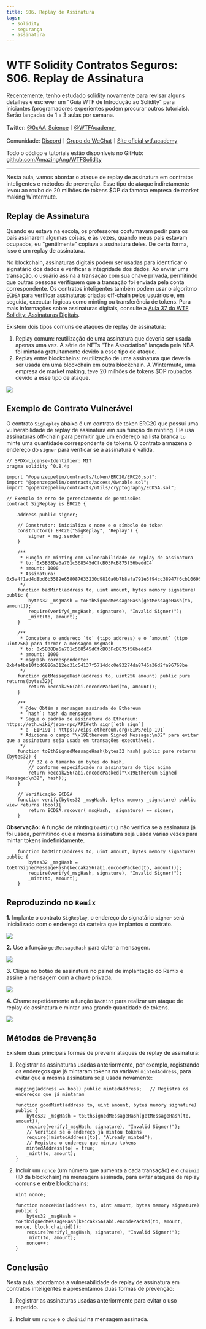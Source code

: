 ```yaml
---
title: S06. Replay de Assinatura
tags:
  - solidity
  - segurança
  - assinatura
---
```


# WTF Solidity Contratos Seguros: S06. Replay de Assinatura

Recentemente, tenho estudado solidity novamente para revisar alguns detalhes e escrever um "Guia WTF de Introdução ao Solidity" para iniciantes (programadores experientes podem procurar outros tutoriais). Serão lançadas de 1 a 3 aulas por semana.

Twitter: [@0xAA_Science](https://twitter.com/0xAA_Science)｜[@WTFAcademy_](https://twitter.com/WTFAcademy_)

Comunidade: [Discord](https://discord.gg/5akcruXrsk)｜[Grupo do WeChat](https://docs.google.com/forms/d/e/1FAIpQLSe4KGT8Sh6sJ7hedQRuIYirOoZK_85miz3dw7vA1-YjodgJ-A/viewform?usp=sf_link)｜[Site oficial wtf.academy](https://wtf.academy)

Todo o código e tutoriais estão disponíveis no GitHub: [github.com/AmazingAng/WTFSolidity](https://github.com/AmazingAng/WTFSolidity)

-----

Nesta aula, vamos abordar o ataque de replay de assinatura em contratos inteligentes e métodos de prevenção. Esse tipo de ataque indiretamente levou ao roubo de 20 milhões de tokens $OP da famosa empresa de market making Wintermute.

## Replay de Assinatura

Quando eu estava na escola, os professores costumavam pedir para os pais assinarem algumas coisas, e às vezes, quando meus pais estavam ocupados, eu "gentilmente" copiava a assinatura deles. De certa forma, isso é um replay de assinatura.

No blockchain, assinaturas digitais podem ser usadas para identificar o signatário dos dados e verificar a integridade dos dados. Ao enviar uma transação, o usuário assina a transação com sua chave privada, permitindo que outras pessoas verifiquem que a transação foi enviada pela conta correspondente. Os contratos inteligentes também podem usar o algoritmo `ECDSA` para verificar assinaturas criadas off-chain pelos usuários e, em seguida, executar lógicas como minting ou transferência de tokens. Para mais informações sobre assinaturas digitais, consulte a [Aula 37 do WTF Solidity: Assinaturas Digitais](../37_Signature/readme.md).

Existem dois tipos comuns de ataques de replay de assinatura:

1. Replay comum: reutilização de uma assinatura que deveria ser usada apenas uma vez. A série de NFTs "The Association" lançada pela NBA foi mintada gratuitamente devido a esse tipo de ataque.
2. Replay entre blockchains: reutilização de uma assinatura que deveria ser usada em uma blockchain em outra blockchain. A Wintermute, uma empresa de market making, teve 20 milhões de tokens $OP roubados devido a esse tipo de ataque.

![](./img/S06-1.png)

## Exemplo de Contrato Vulnerável

O contrato `SigReplay` abaixo é um contrato de token ERC20 que possui uma vulnerabilidade de replay de assinatura em sua função de minting. Ele usa assinaturas off-chain para permitir que um endereço na lista branca `to` minte uma quantidade correspondente de tokens. O contrato armazena o endereço do `signer` para verificar se a assinatura é válida.

```solidity
// SPDX-License-Identifier: MIT
pragma solidity ^0.8.4;

import "@openzeppelin/contracts/token/ERC20/ERC20.sol";
import "@openzeppelin/contracts/access/Ownable.sol";
import "@openzeppelin/contracts/utils/cryptography/ECDSA.sol";

// Exemplo de erro de gerenciamento de permissões
contract SigReplay is ERC20 {

    address public signer;

    // Construtor: inicializa o nome e o símbolo do token
    constructor() ERC20("SigReplay", "Replay") {
        signer = msg.sender;
    }
    
    /**
     * Função de minting com vulnerabilidade de replay de assinatura
     * to: 0x5B38Da6a701c568545dCfcB03FcB875f56beddC4
     * amount: 1000
     * Assinatura: 0x5a4f1ad4d8bd6b5582e658087633230d9810a0b7b8afa791e3f94cc38947f6cb1069519caf5bba7b975df29cbfdb4ada355027589a989435bf88e825841452f61b
     */
    function badMint(address to, uint amount, bytes memory signature) public {
        bytes32 _msgHash = toEthSignedMessageHash(getMessageHash(to, amount));
        require(verify(_msgHash, signature), "Invalid Signer!");
        _mint(to, amount);
    }

    /**
     * Concatena o endereço `to` (tipo address) e o `amount` (tipo uint256) para formar a mensagem msgHash
     * to: 0x5B38Da6a701c568545dCfcB03FcB875f56beddC4
     * amount: 1000
     * msgHash correspondente: 0xb4a4ba10fbd6886a312ec31c54137f5714ddc0e93274da8746a36d2fa96768be
     */
    function getMessageHash(address to, uint256 amount) public pure returns(bytes32){
        return keccak256(abi.encodePacked(to, amount));
    }

    /**
     * @dev Obtém a mensagem assinada do Ethereum
     * `hash`: hash da mensagem
     * Segue o padrão de assinatura do Ethereum: https://eth.wiki/json-rpc/API#eth_sign[`eth_sign`]
     * e `EIP191`: https://eips.ethereum.org/EIPS/eip-191`
     * Adiciona o campo "\x19Ethereum Signed Message:\n32" para evitar que a assinatura seja usada em transações executáveis.
     */
    function toEthSignedMessageHash(bytes32 hash) public pure returns (bytes32) {
        // 32 é o tamanho em bytes do hash,
        // conforme especificado na assinatura de tipo acima
        return keccak256(abi.encodePacked("\x19Ethereum Signed Message:\n32", hash));
    }

    // Verificação ECDSA
    function verify(bytes32 _msgHash, bytes memory _signature) public view returns (bool){
        return ECDSA.recover(_msgHash, _signature) == signer;
    }
```

**Observação:** A função de minting `badMint()` não verifica se a assinatura já foi usada, permitindo que a mesma assinatura seja usada várias vezes para mintar tokens indefinidamente.

```solidity
    function badMint(address to, uint amount, bytes memory signature) public {
        bytes32 _msgHash = toEthSignedMessageHash(keccak256(abi.encodePacked(to, amount)));
        require(verify(_msgHash, signature), "Invalid Signer!");
        _mint(to, amount);
    }
```

## Reproduzindo no `Remix`

**1.** Implante o contrato `SigReplay`, o endereço do signatário `signer` será inicializado com o endereço da carteira que implantou o contrato.

![](./img/S06-2.png)

**2.** Use a função `getMessageHash` para obter a mensagem.

![](./img/S06-3.png)

**3.** Clique no botão de assinatura no painel de implantação do Remix e assine a mensagem com a chave privada.

![](./img/S06-4.png)

**4.** Chame repetidamente a função `badMint` para realizar um ataque de replay de assinatura e mintar uma grande quantidade de tokens.

![](./img/S06-5.png)

## Métodos de Prevenção

Existem duas principais formas de prevenir ataques de replay de assinatura:

1. Registrar as assinaturas usadas anteriormente, por exemplo, registrando os endereços que já mintaram tokens na variável `mintedAddress`, para evitar que a mesma assinatura seja usada novamente:

    ```solidity
    mapping(address => bool) public mintedAddress;   // Registra os endereços que já mintaram
    
    function goodMint(address to, uint amount, bytes memory signature) public {
        bytes32 _msgHash = toEthSignedMessageHash(getMessageHash(to, amount));
        require(verify(_msgHash, signature), "Invalid Signer!");
        // Verifica se o endereço já mintou tokens
        require(!mintedAddress[to], "Already minted");
        // Registra o endereço que mintou tokens
        mintedAddress[to] = true;
        _mint(to, amount);
    }
    ```

2. Incluir um `nonce` (um número que aumenta a cada transação) e o `chainid` (ID da blockchain) na mensagem assinada, para evitar ataques de replay comuns e entre blockchains:

    ```solidity
    uint nonce;

    function nonceMint(address to, uint amount, bytes memory signature) public {
        bytes32 _msgHash = toEthSignedMessageHash(keccak256(abi.encodePacked(to, amount, nonce, block.chainid)));
        require(verify(_msgHash, signature), "Invalid Signer!");
        _mint(to, amount);
        nonce++;
    }
    ```

## Conclusão

Nesta aula, abordamos a vulnerabilidade de replay de assinatura em contratos inteligentes e apresentamos duas formas de prevenção:

1. Registrar as assinaturas usadas anteriormente para evitar o uso repetido.

2. Incluir um `nonce` e o `chainid` na mensagem assinada.

<!-- This file was translated using AI by repo_ai_translate. For more information, visit https://github.com/marcelojsilva/repo_ai_translate -->
